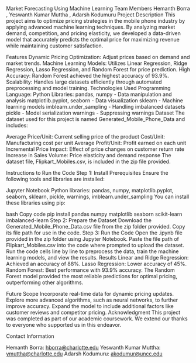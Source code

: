 Market Forecasting Using Machine Learning
Team Members
Hemanth Borra , 
Yeswanth Kumar Muttha ,
Adarsh Kodumuru 
Project Description
This project aims to optimize pricing strategies in the mobile phone industry by applying advanced machine learning techniques. By analyzing market demand, competition, and pricing elasticity, we developed a data-driven model that accurately predicts the optimal price for maximizing revenue while maintaining customer satisfaction.

Features
Dynamic Pricing Optimization: Adjust prices based on demand and market trends.
Machine Learning Models: Utilizes Linear Regression, Ridge Regression, Lasso Regression, and Random Forest for price prediction.
High Accuracy: Random Forest achieved the highest accuracy of 93.9%.
Scalability: Handles large datasets efficiently through automated preprocessing and model training.
Technologies Used
Programming Language: Python
Libraries:
pandas, numpy - Data manipulation and analysis
matplotlib.pyplot, seaborn - Data visualization
sklearn - Machine learning models
imblearn.under_sampling - Handling imbalanced datasets
pickle - Model serialization
warnings - Suppressing warnings
Dataset
The dataset used for this project is named Generated_Mobile_Phone_Data and includes:


Average Price/Unit: Current selling price of the product
Cost/Unit: Manufacturing cost per unit
Average Profit/Unit: Profit earned on each unit
Incremental Price Impact: Effect of price changes on customer return rate
Increase in Sales Volume: Price elasticity and demand response
The dataset file, Flipkart_Mobiles.csv, is included in the zip file provided.

Instructions to Run the Code
Step 1: Install Prerequisites
Ensure the following tools and libraries are installed:

Jupyter Notebook
Python libraries: pandas, numpy, matplotlib.pyplot, seaborn, sklearn, pickle, warnings, imblearn.under_sampling
You can install these libraries using pip:

bash
Copy code
pip install pandas numpy matplotlib seaborn scikit-learn imbalanced-learn
Step 2: Prepare the Dataset
Download the Generated_Mobile_Phone_Data.csv file from the zip folder provided.
Copy its file path for use in the code.
Step 3: Run the Code
Open the .ipynb file provided in the zip folder using Jupyter Notebook.
Paste the file path of Flipkart_Mobiles.csv into the code where prompted to upload the dataset.
Run the code cells line by line to preprocess the data, train the machine learning models, and view the results.
Results
Linear and Ridge Regression: Achieved an accuracy of 88%.
Lasso Regression: Lower accuracy of 45%.
Random Forest: Best performance with 93.9% accuracy.
The Random Forest model provided the most reliable predictions for optimal pricing, outperforming other algorithms.

Future Scope
Incorporate real-time data for dynamic pricing updates.
Explore more advanced algorithms, such as neural networks, to further improve accuracy.
Expand the model to include additional factors like customer reviews and competitor pricing.
Acknowledgment
This project was completed as part of our academic coursework. We extend our thanks to everyone who supported us in this endeavor.

Contact Information

Hemanth Borra: hborra@charlotte.edu
Yeswanth Kumar Muttha: ymuttha@charlotte.edu
Adarsh Kodumuru: akodumur@uncc.edu
